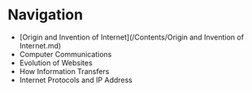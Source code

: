 # Navigation

* [Origin and Invention of Internet](/Contents/Origin and Invention of Internet.md)
* Computer Communications
* Evolution of Websites
* How Information Transfers
* Internet Protocols and IP Address
